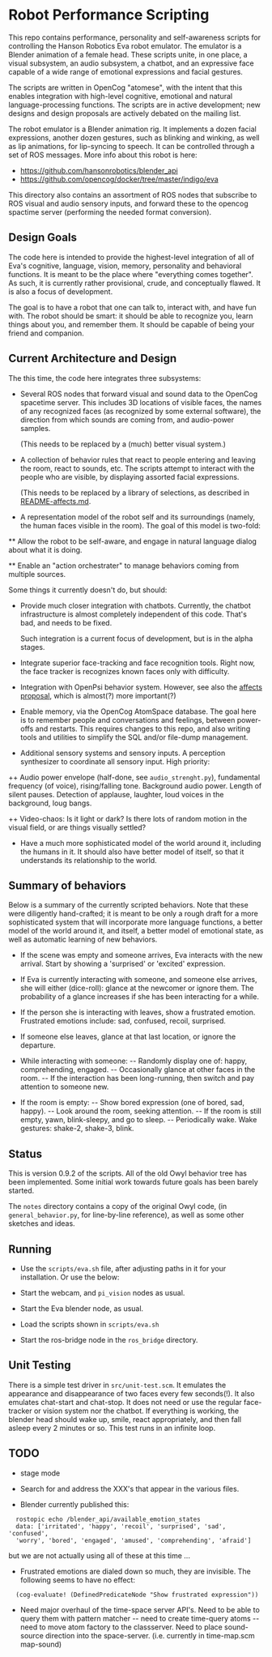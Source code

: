 Robot Performance Scripting
===========================
This repo contains performance, personality and self-awareness scripts
for controlling the Hanson Robotics Eva robot emulator.  The emulator
is a Blender animation of a female head.  These scripts unite, in one
place, a visual subsystem, an audio subsystem, a chatbot, and an
expressive face capable of a wide range of emotional expressions and
facial gestures.

The scripts are written in OpenCog "atomese", with the intent that this
enables integration with high-level cognitive, emotional and natural
language-processing functions.  The scripts are in active development;
new designs and design proposals are actively debated on the mailing
list.

The robot emulator is a Blender animation rig. It implements a dozen
facial expressions, another dozen gestures, such as blinking and
winking, as well as lip animations, for lip-syncing to speech. It can
be controlled through a set of ROS messages.  More info about this
robot is here:

* https://github.com/hansonrobotics/blender_api
* https://github.com/opencog/docker/tree/master/indigo/eva

This directory also contains an assortment of ROS nodes that subscribe
to ROS visual and audio sensory inputs, and forward these to the
opencog spactime server (performing the needed format conversion).


Design Goals
------------
The code here is intended to provide the highest-level integration of
all of Eva's cognitive, language, vision, memory, personality and
behavioral functions.  It is meant to be the place where "everything
comes together".  As such, it is currently rather provisional, crude,
and conceptually flawed. It is also a focus of development.

The goal is to have a robot that one can talk to, interact with, and
have fun with. The robot should be smart: it should be able to recognize
you, learn things about you, and remember them.  It should be capable of
being your friend and companion.


Current Architecture and Design
-------------------------------
The this time, the code here integrates three subsystems:

 * Several ROS nodes that forward visual and sound data to the
   OpenCog spacetime server. This includes 3D locations of visible
   faces, the names of any recognized faces (as recognized by some
   external software), the direction from which sounds are coming
   from, and audio-power samples.

   (This needs to be replaced by a (much) better visual system.)

 * A collection of behavior rules that react to people entering
   and leaving the room, react to sounds, etc. The scripts attempt
   to interact with the people who are visible, by displaying
   assorted facial expressions.

   (This needs to be replaced by a library of selections, as described
   in [README-affects.md](README-affects.md).

 * A representation model of the robot self and its surroundings (namely,
   the human faces visible in the room). The goal of this model is
   two-fold:

  **  Allow the robot to be self-aware, and engage in natural language
      dialog about what it is doing.

  ** Enable an "action orchestrater" to manage behaviors coming from
      multiple sources.

Some things it currently doesn't do, but should:

 * Provide much closer integration with chatbots.  Currently, the
   chatbot infrastructure is almost completely independent of this
   code. That's bad, and needs to be fixed.

   Such integration is a current focus of development, but is in the
   alpha stages.

 * Integrate superior face-tracking and face recognition tools.
   Right now, the face tracker is recognizes known faces only with
   difficulty.

 * Integration with OpenPsi behavior system. However, see also the
   [affects proposal](README-affects.md), which is almost(?) more
   important(?)

 * Enable memory, via the OpenCog AtomSpace database.  The goal here
   is to remember people and conversations and feelings, between
   power-offs and restarts.  This requires changes to this repo,
   and also writing tools and utilities to simplify the SQL and/or
   file-dump management.

 * Additional sensory systems and sensory inputs.  A perception
   synthesizer to coordinate all sensory input. High priority:

  ++ Audio power envelope (half-done, see `audio_strenght.py`),
     fundamental frequency (of voice), rising/falling tone.
     Background audio power. Length of silent pauses.  Detection
     of applause, laughter, loud voices in the background, loug
     bangs.

  ++ Video-chaos: Is it light or dark? Is there lots of random
     motion in the visual field, or are things visually settled?

 * Have a much more sophisticated model of the world around it,
   including the humans in it. It should also have better model
   of itself, so that it understands its relationship to the world.


Summary of behaviors
--------------------
Below is a summary of the currently scripted behaviors.  Note that these
were diligently hand-crafted; it is meant to be only a rough draft for
a more sophisticated system that will incorporate more language
functions, a better model of the world around it, and itself, a better
model of emotional state, as well as automatic learning of new
behaviors.

 * If the scene was empty and someone arrives, Eva interacts with the
   new arrival. Start by showing a 'surprised' or 'excited' expression.

 * If Eva is currently interacting with someone, and someone else
   arrives, she will either (dice-roll): glance at the newcomer or
   ignore them.   The probability of a glance increases if she has
   been interacting for a while.

 * If the person she is interacting with leaves, show a frustrated
   emotion. Frustrated emotions include: sad, confused, recoil,
   surprised.

 * If someone else leaves, glance at that last location, or ignore
   the departure.

 * While interacting with someone:
   -- Randomly display one of: happy, comprehending, engaged.
   -- Occasionally glance at other faces in the room.
   -- If the interaction has been long-running, then switch and pay
      attention to someone new.

 * If the room is empty:
   -- Show bored expression (one of bored, sad, happy).
   -- Look around the room, seeking attention.
   -- If the room is still empty, yawn, blink-sleepy, and go to sleep.
   -- Periodically wake. Wake gestures: shake-2, shake-3, blink.

Status
------
This is version 0.9.2 of the scripts. All of the old Owyl behavior
tree has been implemented.  Some initial work towards future goals
has been barely started.

The `notes` directory contains a copy of the original Owyl code,
(in `general_behavior.py`, for line-by-line reference), as well
as some other sketches and ideas.

Running
-------
* Use the `scripts/eva.sh` file, after adjusting paths in it for your
  installation. Or use the below:

* Start the webcam, and `pi_vision` nodes as usual.
* Start the Eva blender node, as usual.
* Load the scripts shown in `scripts/eva.sh`
* Start the ros-bridge node in the `ros_bridge` directory.


Unit Testing
------------
There is a simple test driver in `src/unit-test.scm`. It emulates the
appearance and disappearance of two faces every few seconds(!). It also
emulates chat-start and chat-stop.  It does not need or use the regular
face-tracker or vision system nor the chatbot.  If everything is
working, the blender head should wake up, smile, react appropriately,
and then fall asleep every 2 minutes or so.  This test runs in an
infinite loop.

TODO
----
* stage mode

* Search for and address the XXX's that appear in the various files.

* Blender currently published this:
```
  rostopic echo /blender_api/available_emotion_states
  data: ['irritated', 'happy', 'recoil', 'surprised', 'sad', 'confused',
  'worry', 'bored', 'engaged', 'amused', 'comprehending', 'afraid']
```
but we are not actually using all of these at this time ...

* Frustrated emotions are dialed down so much, they are invisible.
  The following seems to have no effect:
```
  (cog-evaluate! (DefinedPredicateNode "Show frustrated expression"))
```

* Need major overhaul of the time-space server API's. Need to be able
  to query them with pattern matcher -- need to create time-query atoms
  -- need to move atom factory to the classserver. Need to place
  sound-source direction into the space-server. (i.e. currently
  in time-map.scm map-sound)
